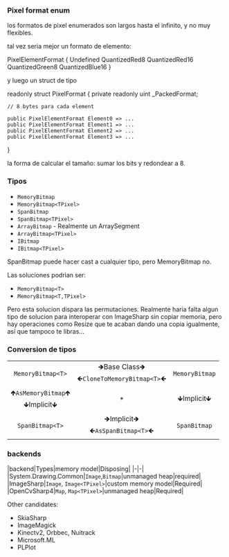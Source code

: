 ﻿



### Pixel format enum

los formatos de pixel enumerados son largos hasta el infinito, y no muy flexibles.

tal vez seria mejor un formato de elemento:

PixelElementFormat
{
Undefined
QuantizedRed8
QuantizedRed16
QuantizedGreen8
QuantizedBlue16
}

y luego un struct de tipo

readonly struct PixelFormat
{
    private readonly uint _PackedFormat;

    // 8 bytes para cada element

    public PixelElementFormat Element0 => ...
    public PixelElementFormat Element1 => ...
    public PixelElementFormat Element2 => ...
    public PixelElementFormat Element3 => ...
}

la forma de calcular el tamaño: sumar los bits y redondear a 8.


### Tipos

- `MemoryBitmap`
- `MemoryBitmap<TPixel>`
- `SpanBitmap`
- `SpanBitmap<TPixel>`
- `ArrayBitmap` - Realmente un ArraySegment
- `ArrayBitmap<TPixel>`
- `IBitmap`
- `IBitmap<TPixel>`

SpanBitmap puede hacer cast a cualquier tipo, pero MemoryBitmap no.

Las soluciones podrian ser:
- `MemoryBitmap<T>`
- `MemoryBitmap<T,TPixel>`

Pero esta solucion dispara las permutaciones.
Realmente haria falta algun tipo de solucion para interoperar con ImageSharp sin copiar memoria,
pero hay operaciones como Resize que te acaban dando una copia igualmente, así que tampoco te
libras...

### Conversion de tipos

||||
|:-:|:-:|:-:|
|`MemoryBitmap<T>`|🡺Base Class🡺<br>🡸`CloneToMemoryBitmap<T>`🡸|`MemoryBitmap`|
|🡹`AsMemoryBitmap`🡹<br>🡻Implicit🡻|*|🡻Implicit🡻<br>|
|`SpanBitmap<T>`|🡺Implicit🡺<br>🡸`AsSpanBitmap<T>`🡸|`SpanBitmap`|


### backends

|backend|Types|memory model|Disposing|
|-|-|
|System.Drawing.Common|`Image`,`Bitmap`|unmanaged heap|required|
|ImageSharp|`Image`, `Image<TPixel>`|custom memory model|Required|
|OpenCvSharp4|`Map`, `Map<TPixel>`|unmanaged heap|Required|

Other candidates:
- SkiaSharp
- ImageMagick
- Kinectv2, Orbbec, Nuitrack
- Microsoft.ML
- PLPlot